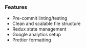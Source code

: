 ### Features

- Pre-commit linting/testing
- Clean and scalable file structure
- Redux state management
- Google analytics setup
- Prettier formatting
